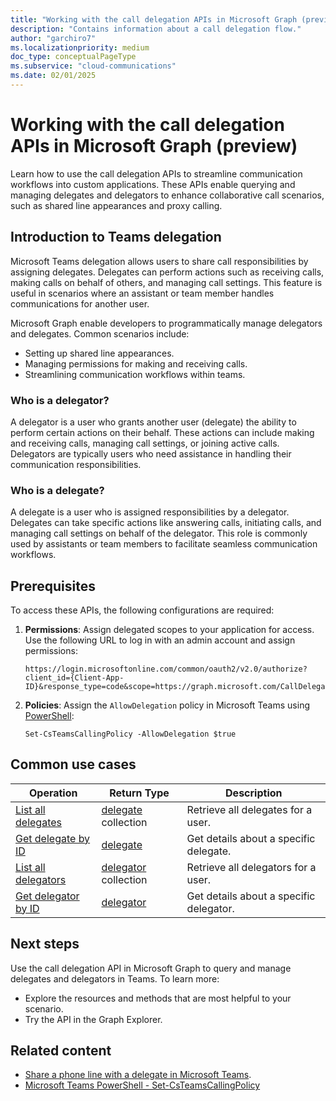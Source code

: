 ```yaml
---
title: "Working with the call delegation APIs in Microsoft Graph (preview)"
description: "Contains information about a call delegation flow."
author: "garchiro7"
ms.localizationpriority: medium
doc_type: conceptualPageType
ms.subservice: "cloud-communications"
ms.date: 02/01/2025
---
```


# Working with the call delegation APIs in Microsoft Graph (preview)

Learn how to use the call delegation APIs to streamline communication workflows into custom applications. These APIs enable querying and managing delegates and delegators to enhance collaborative call scenarios, such as shared line appearances and proxy calling.

## Introduction to Teams delegation

Microsoft Teams delegation allows users to share call responsibilities by assigning delegates. Delegates can perform actions such as receiving calls, making calls on behalf of others, and managing call settings. This feature is useful in scenarios where an assistant or team member handles communications for another user.

Microsoft Graph enable developers to programmatically manage delegators and delegates. Common scenarios include:

- Setting up shared line appearances.
- Managing permissions for making and receiving calls.
- Streamlining communication workflows within teams.

### Who is a delegator?
A delegator is a user who grants another user (delegate) the ability to perform certain actions on their behalf. These actions can include making and receiving calls, managing call settings, or joining active calls. Delegators are typically users who need assistance in handling their communication responsibilities.

### Who is a delegate?
A delegate is a user who is assigned responsibilities by a delegator. Delegates can take specific actions like answering calls, initiating calls, and managing call settings on behalf of the delegator. This role is commonly used by assistants or team members to facilitate seamless communication workflows.

## Prerequisites

To access these APIs, the following configurations are required:

1. **Permissions**: Assign delegated scopes to your application for access. Use the following URL to log in with an admin account and assign permissions:

   ```
   https://login.microsoftonline.com/common/oauth2/v2.0/authorize?client_id={Client-App-ID}&response_type=code&scope=https://graph.microsoft.com/CallDelegation.Read
   ```

2. **Policies**: Assign the `AllowDelegation` policy in Microsoft Teams using [PowerShell]( https://learn.microsoft.com/powershell/module/teams/set-csteamscallingpolicy?view=teams-ps#-allowdelegation):

   ```
   Set-CsTeamsCallingPolicy -AllowDelegation $true
   ```

## Common use cases

| Operation                                          |  Return Type                                                 |  Description                              |
|--------------------------                          |--------------------------------------------------------------|-------------------------------------------|
| [List all delegates](../api/callsettings-list-delegates.md)  |  [delegate](../resources/delegationsettings.md) collection   | Retrieve all delegates for a user.         |
| [Get delegate by ID](../api/delegationsettings-get.md)   |  [delegate](../resources/delegationsettings.md)              | Get details about a specific delegate.      |
| [List all delegators](../api/callsettings-list-delegators.md)|  [delegator](../resources/delegationsettings.md) collection  | Retrieve all delegators for a user.        |
| [Get delegator by ID](../api/delegationsettings-get.md) |  [delegator](../resources/delegationsettings.md)             | Get details about a specific delegator.     |

## Next steps

Use the call delegation API in Microsoft Graph to query and manage delegates and delegators in Teams. To learn more:

- Explore the resources and methods that are most helpful to your scenario.
- Try the API in the Graph Explorer.

## Related content

- [Share a phone line with a delegate in Microsoft Teams](https://support.microsoft.com/office/share-a-phone-line-with-a-delegate-in-microsoft-teams-16307929-a51f-43fc-8323-3b1bf115e5a8).
- [Microsoft Teams PowerShell - Set-CsTeamsCallingPolicy](/powershell/module/teams/set-csteamscallingpolicy)